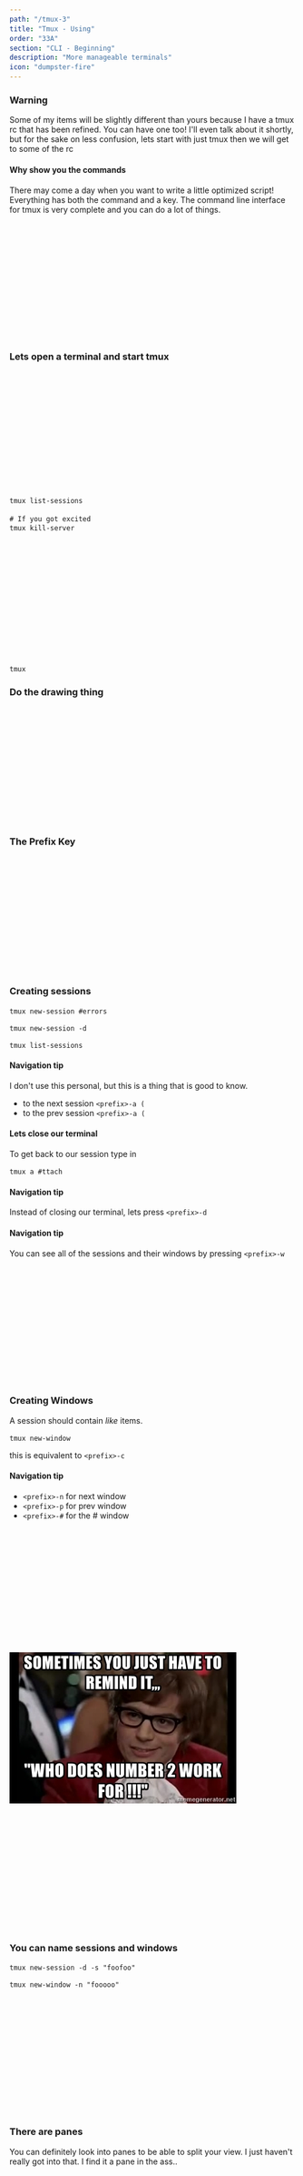 ```yaml
---
path: "/tmux-3"
title: "Tmux - Using"
order: "33A"
section: "CLI - Beginning"
description: "More manageable terminals"
icon: "dumpster-fire"
---
```

### Warning
Some of my items will be slightly different than yours because I have a tmux rc
that has been refined.  You can have one too!  I'll even talk about it shortly,
but for the sake on less confusion, lets start with just tmux then we will get
to some of the rc

#### Why show you the commands
There may come a day when you want to write a little optimized script!
Everything has both the command and a key.  The command line interface for tmux
is very complete and you can do a lot of things.

<br />
<br />
<br />
<br />
<br />
<br />
<br />
<br />
<br />
<br />
<br />
<br />

### Lets open a terminal and start tmux

<br />
<br />
<br />
<br />
<br />
<br />
<br />
<br />
<br />
<br />
<br />
<br />

```
tmux list-sessions

# If you got excited
tmux kill-server
```

<br />
<br />
<br />
<br />
<br />
<br />
<br />
<br />
<br />
<br />
<br />
<br />

```
tmux
```

### Do the drawing thing

<br />
<br />
<br />
<br />
<br />
<br />
<br />
<br />
<br />
<br />
<br />
<br />

### The Prefix Key

<br />
<br />
<br />
<br />
<br />
<br />
<br />
<br />
<br />
<br />
<br />
<br />

### Creating sessions

```
tmux new-session #errors
```

```
tmux new-session -d
```

```
tmux list-sessions
```

#### Navigation tip
I don't use this personal, but this is a thing that is good to know.

* to the next session `<prefix>-a (`
* to the prev session `<prefix>-a (`

#### Lets close our terminal
To get back to our session type in
```
tmux a #ttach
```

#### Navigation tip
Instead of closing our terminal, lets press `<prefix>-d`

#### Navigation tip
You can see all of the sessions and their windows by pressing `<prefix>-w`

<br />
<br />
<br />
<br />
<br />
<br />
<br />
<br />
<br />
<br />
<br />
<br />

### Creating Windows
A session should contain *like* items.

```
tmux new-window
```

this is equivalent to `<prefix>-c`

#### Navigation tip
* `<prefix>-n` for next window
* `<prefix>-p` for prev window
* `<prefix>-#` for the # window

<br />
<br />
<br />
<br />
<br />
<br />
<br />
<br />
<br />
<br />
<br />
<br />

![Who does #2 work for?](./images/who-does-2-work-for.jpg)

<br />
<br />
<br />
<br />
<br />
<br />
<br />
<br />
<br />
<br />
<br />
<br />

### You can name sessions and windows
```
tmux new-session -d -s "foofoo"
```
```
tmux new-window -n "fooooo"
```

<br />
<br />
<br />
<br />
<br />
<br />
<br />
<br />
<br />
<br />
<br />
<br />

### There are panes
You can definitely look into panes to be able to split your view.  I just
haven't really got into that.  I find it a pane in the ass..

